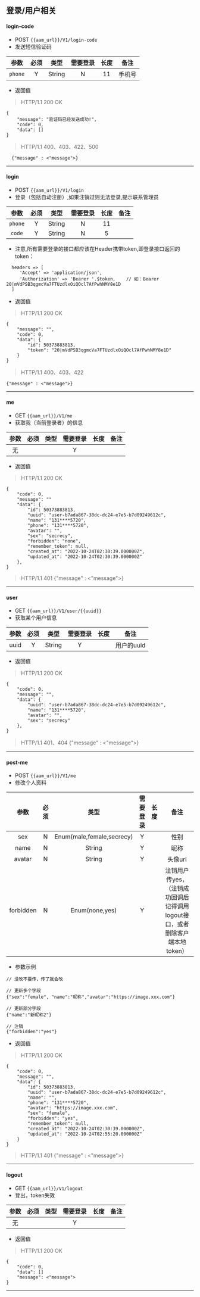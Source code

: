 ## 登录/用户相关

#### login-code
 - POST `{{aam_url}}/V1/login-code`
 - 发送短信验证码

| 参数 | 必须 | 类型 | 需要登录 | 长度 | 备注 |
|:---:|:---:|:---:|:---:|:---:|:---:|
| `phone` | Y | String | N | 11 | 手机号 |

 - 返回值
 > HTTP/1.1 200 OK
```
{
    "message": "验证码已经发送成功!",
    "code": 0,
    "data": []
}
```

 > HTTP/1.1 400、403、422、500
```
  {"message" : <"message">}
```
------------------------------


#### login
 - POST `{{aam_url}}/V1/login`
 - 登录（包括自动注册）,如果注销过则无法登录,提示联系管理员

| 参数 | 必须 | 类型 | 需要登录 | 长度 | 备注 |
|:---:|:---:|:---:|:---:|:---:|:---:|
| `phone` | Y | String | N | 11 |  |
| `code` | Y | String | N | 5 |  |

 - 注意,所有需要登录的接口都应该在Header携带token,即登录接口返回的token：
 ```
   headers => [
      'Accept' => 'application/json',
      'Authorization' => 'Bearer '.$token,    // 如：Bearer 20|mVdPSB3qgmcVa7FTUzdlxOiQOcl7AfPwhNMY8e1D
   ]
 ```

 - 返回值
 > HTTP/1.1 200 OK

```
{
    "message": "",
    "code": 0,
    "data": {
        "id": 50373883813,
        "token": "20|mVdPSB3qgmcVa7FTUzdlxOiQOcl7AfPwhNMY8e1D"
    }
}
```

 > HTTP/1.1 400、403、422
```
{"message" : <"message">}
```
------------------------------


#### me
 - GET `{{aam_url}}/V1/me`
 - 获取我（当前登录者）的信息

| 参数 | 必须 | 类型 | 需要登录 | 长度 | 备注 |
|:---:|:---:|:---:|:---:|:---:|:---:|
|  无  |     |     | Y   |     |     |

 - 返回值
 > HTTP/1.1 200 OK
```
{
    "code": 0,
    "message": ""
    "data": {
        "id": 50373883813,
        "uuid": "user-b7ada867-38dc-dc24-e7e5-b7d09249612c",
        "name": "131****5720",
        "phone": "131****5720",
        "avatar": "",
        "sex": "secrecy",
        "forbidden": "none",
        "remember_token": null,
        "created_at": "2022-10-24T02:30:39.000000Z",
        "updated_at": "2022-10-24T02:30:39.000000Z"
    },
}
```

 > HTTP/1.1 401
 {"message" : <"message">}
------------------------------


#### user
 - GET `{{aam_url}}/V1/user/{{uuid}}`
 - 获取某个用户信息

| 参数 | 必须 | 类型 | 需要登录 | 长度 | 备注 |
|:---:|:---:|:---:|:---:|:---:|:---:|
| uuid | Y | String | Y | | 用户的uuid  |

 - 返回值
 > HTTP/1.1 200 OK
```
{
    "code": 0,
    "message": "",
    "data": {
        "uuid": "user-b7ada867-38dc-dc24-e7e5-b7d09249612c",
        "name": "131****5720",
        "avatar": "",
        "sex": "secrecy"
    },
}
```

 > HTTP/1.1 401、404
 {"message" : <"message">}
------------------------------
 
 
#### post-me
 - POST `{{aam_url}}/V1/me`
 - 修改个人资料
 
| 参数 | 必须 | 类型 | 需要登录 | 长度 | 备注 |
|:---:|:---:|:---:|:---:|:---:|:---:|
| sex | N | Enum(male,female,secrecy) | Y | | 性别 |
| name | N | String | Y | | 昵称 |
| avatar | N | String | Y | | 头像url |
| forbidden | N | Enum(none,yes) | Y |   | 注销用户传yes，（注销成功回调后记得调用logout接口，或者删除客户端本地token） |
 
 - 参数示例
```
// 没改不要传，传了就会改

// 更新多个字段
{"sex":"female", "name":"昵称","avatar":"https://image.xxx.com"}

// 更新部分字段
{"name":"新昵称2"}

// 注销
{"forbidden":"yes"}
```
 
 - 返回值
 > HTTP/1.1 200 OK
```
{
    "code": 0,
    "message": "",
    "data": {
        "id": 50373883813,
        "uuid": "user-b7ada867-38dc-dc24-e7e5-b7d09249612c",
        "name": "",
        "phone": "131****5720",
        "avatar": "https://image.xxx.com",
        "sex": "female",
        "forbidden": "yes",
        "remember_token": null,
        "created_at": "2022-10-24T02:30:39.000000Z",
        "updated_at": "2022-10-24T02:55:20.000000Z"
    }
}
```
 
 > HTTP/1.1 401
 {"message" : <"message">}
------------------------------

 
 
#### logout
 - GET `{{aam_url}}/V1/logout`
 - 登出，token失效
 
| 参数 | 必须 | 类型 | 需要登录 | 长度 | 备注 |
|:---:|:---:|:---:|:---:|:---:|:---:|
| 无  |      |     |  Y  |     |      |
 
 - 返回值
 > HTTP/1.1 200 OK
```
{
    "code": 0,
    "data": []
    "message": <"message">
}
```

------------------------------
